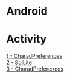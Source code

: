 # Android

# Activity
[1 - CharadPreferences](https://github.com/samaelsimoes/CharadPreferences) 
<br> 
[2 - SqlLite](https://github.com/samaelsimoes/SQLlite)
<br>
[3 - CharadPreferences](https://github.com/samaelsimoes/CharadPreferences)

